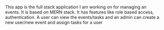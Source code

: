 This app is the full stack application I am working on for managing an events. 
It is based on MERN stack.
It has features like role based access, authentication. A user can view the events/tasks and an admin can create a new user/new event and assign tasks for a user
